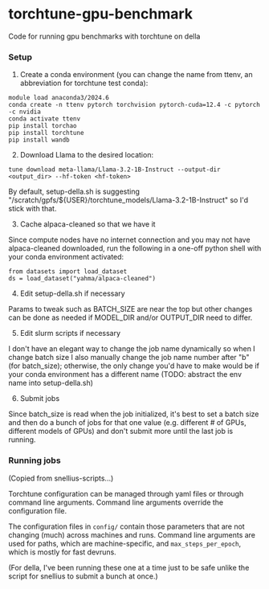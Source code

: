# torchtune-gpu-benchmark
Code for running gpu benchmarks with torchtune on della

### Setup

1. Create a conda environment (you can change the name from ttenv, an abbreviation for torchtune test conda):

```
module load anaconda3/2024.6
conda create -n ttenv pytorch torchvision pytorch-cuda=12.4 -c pytorch -c nvidia
conda activate ttenv
pip install torchao
pip install torchtune
pip install wandb
```

2. Download Llama to the desired location:

```
tune download meta-llama/Llama-3.2-1B-Instruct --output-dir <output_dir> --hf-token <hf-token>
```

By default, setup-della.sh is suggesting "/scratch/gpfs/${USER}/torchtune_models/Llama-3.2-1B-Instruct" so I'd stick with that.

3. Cache alpaca-cleaned so that we have it

Since compute nodes have no internet connection and you may not have alpaca-cleaned downloaded, run the following in a one-off python shell with your conda environment activated:

```
from datasets import load_dataset
ds = load_dataset("yahma/alpaca-cleaned")
```

4. Edit setup-della.sh if necessary

Params to tweak such as BATCH_SIZE are near the top but other changes can be done as needed if MODEL_DIR and/or OUTPUT_DIR need to differ.

5. Edit slurm scripts if necessary

I don't have an elegant way to change the job name dynamically so when I change batch size I also manually change the job name number after "b" (for batch_size); otherwise, the only change you'd have to make would be if your conda environment has a different name (TODO: abstract the env name into setup-della.sh)

6. Submit jobs

Since batch_size is read when the job initialized, it's best to set a batch size and then do a bunch of jobs for that one value (e.g. different # of GPUs, different models of GPUs) and don't submit more until the last job is running.

### Running jobs

(Copied from snellius-scripts...)

Torchtune configuration can be managed through yaml files or through command line arguments. Command line arguments override the configuration file.

The configuration files in `config/` contain those parameters that are not changing (much) across machines and runs. Command line arguments are used for paths, which are machine-specific, and `max_steps_per_epoch`, which is mostly for fast devruns. 

(For della, I've been running these one at a time just to be safe unlike the script for snellius to submit a bunch at once.)